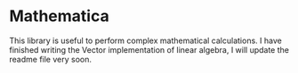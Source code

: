 # Mathematica
This library is useful to perform complex mathematical calculations.
I have finished writing the Vector implementation of linear algebra, I will update the readme file very soon. 

